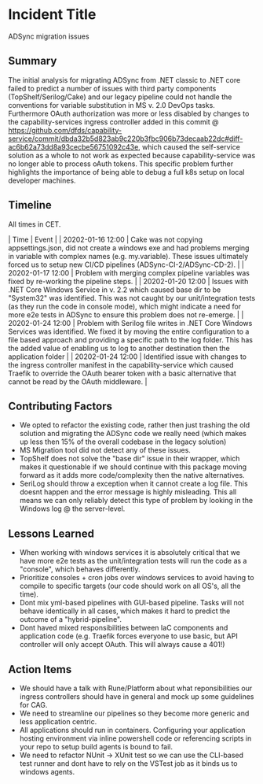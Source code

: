 # Incident Title
ADSync migration issues

## Summary
The initial analysis for migrating ADSync from .NET classic to .NET core failed to predict a number of issues with third party components (TopShelf/Serilog/Cake) and our legacy pipeline could not handle the conventions for variable substitution in MS v. 2.0 DevOps tasks. Furthermore OAuth authorization was more or less disabled by changes to the capability-services ingress controller added in this commit @ https://github.com/dfds/capability-service/commit/dbda32b5d823ab9c220b3fbc906b73decaab22dc#diff-ac6b62a73dd8a93cecbe56751092c43e, which caused the self-service solution as a whole to not work as expected because capability-service was no longer able to process oAuth tokens. This specific problem further highlights the importance of being able to debug a full k8s setup on local developer machines.


## Timeline

All times in CET.

| Time | Event |
| 20202-01-16 12:00 | Cake was not copying appsettings.json, did not create a windows exe and had problems merging in variable with complex names (e.g. my.variable). These issues ultimately forced us to setup new CI/CD pipelines (ADSync-CI-2/ADSync-CD-2). | 
| 20202-01-17 12:00 | Problem with merging complex pipeline variables was fixed by re-working the pipeline steps. | 
| 20202-01-20 12:00 | Issues with .NET Core Windows Service in v. 2.2 which caused base dir to be "System32" was identified. This was not caught by our unit/integration tests (as they run the code in console mode), which might indicate a need for more e2e tests in ADSync to ensure this problem does not re-emerge. |
| 20202-01-24 12:00 | Problem with Serilog file writes in .NET Core Windows Services was identified. We fixed it by moving the entire configuration to a file based approach and providing a specific path to the log folder. This has the added value of enabling us to log to another destination then the application folder |
| 20202-01-24 12:00 | Identified issue with changes to the ingress controller manifest in the capability-service which caused Traefik to override the OAuth bearer token with a basic alternative that cannot be read by the OAuth middleware. |
 

## Contributing Factors
- We opted to refactor the existing code, rather then just trashing the old solution and migrating the ADSync code we really need (which makes up less then 15% of the overall codebase in the legacy solution)
- MS Migration tool did not detect any of these issues.
- TopShelf does not solve the "base dir" issue in their wrapper, which makes it questionable if we should continue with this package moving forward as it adds more code/complexity then the native alternatives.
- SeriLog should throw a exception when it cannot create a log file. This doesnt happen and the error message is highly misleading. This all means we can only reliably detect this type of problem by looking in the Windows log @ the server-level.


## Lessons Learned
- When working with windows services it is absolutely critical that we have more e2e tests as the unit/integration tests will run the code as a "console", which behaves differently.
- Prioritize consoles + cron jobs over windows services to avoid having to compile to specific targets (our code should work on all OS's, all the time).
- Dont mix yml-based pipelines with GUI-based pipeline. Tasks will not behave identically in all cases, which makes it hard to predict the outcome of a "hybrid-pipeline".
- Dont haved mixed responsibilities between IaC components and application code (e.g. Traefik forces everyone to use basic, but API controller will only accept OAuth. This will always cause a 401!)

## Action Items

- We should have a talk with Rune/Platform about what reponsibilities our ingress controllers should have in general and mock up some guidelines for CAG. 
- We need to streamline our pipelines so they become more generic and less application centric.
- All applications should run in containers. Configuring your application hosting environment via inline powershell code or referencing scripts in your repo to setup build agents is bound to fail.
- We need to refactor NUnit -> XUnit test so we can use the CLI-based test runner and dont have to rely on the VSTest job as it binds us to windows agents.